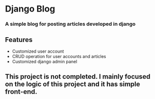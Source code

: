 # Django Blog
### A simple blog for posting articles developed in django

## Features
* Customized user account
* CRUD operation for user accounts and articles
* Customized django admin panel


## This project is not completed. I mainly focused on the logic of this project and it has simple front-end.
